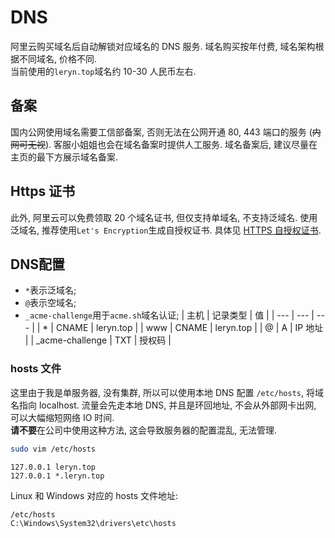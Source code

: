 
# DNS
阿里云购买域名后自动解锁对应域名的 DNS 服务. 域名购买按年付费, 域名架构根据不同域名, 价格不同.<br />当前使用的`leryn.top`域名约 10-30 人民币左右.

## 备案
国内公网使用域名需要工信部备案, 否则无法在公网开通 80, 443 端口的服务 (~~内网可无视~~). 客服小姐姐也会在域名备案时提供人工服务. 域名备案后, 建议尽量在主页的最下方展示域名备案.

## Https 证书
此外, 阿里云可以免费领取 20 个域名证书, 但仅支持单域名, 不支持泛域名. 使用泛域名, 推荐使用`Let's Encryption`生成自授权证书. 具体见 [HTTPS 自授权证书](https://www.yuque.com/leryn/wiki/https).

## DNS配置

- `*`表示泛域名;
- `@`表示空域名;
- `_acme-challenge`用于`acme.sh`域名认证;
| 主机 | 记录类型 | 值 |
| --- | --- | --- |
| * | CNAME | leryn.top |
| www | CNAME | leryn.top |
| @ | A | IP 地址 |
| _acme-challenge | TXT | 授权码 |


### hosts 文件

这里由于我是单服务器, 没有集群, 所以可以使用本地 DNS 配置 `/etc/hosts`, 将域名指向 localhost. 流量会先走本地 DNS, 并且是环回地址, 不会从外部网卡出网, 可以大幅缩短网络 IO 时间.<br />**请不要**在公司中使用这种方法, 这会导致服务器的配置混乱, 无法管理.

```bash
sudo vim /etc/hosts
```

```
127.0.0.1 leryn.top
127.0.0.1 *.leryn.top
```

Linux 和 Windows 对应的 hosts 文件地址:
```
/etc/hosts
C:\Windows\System32\drivers\etc\hosts
```

